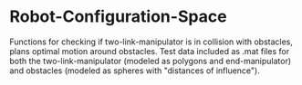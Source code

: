 # Robot-Configuration-Space

Functions for checking if two-link-manipulator is in collision with obstacles, plans optimal motion around obstacles.
Test data included as .mat files for both the two-link-manipulator (modeled as polygons and end-manipulator) and obstacles (modeled as spheres with "distances of influence").
